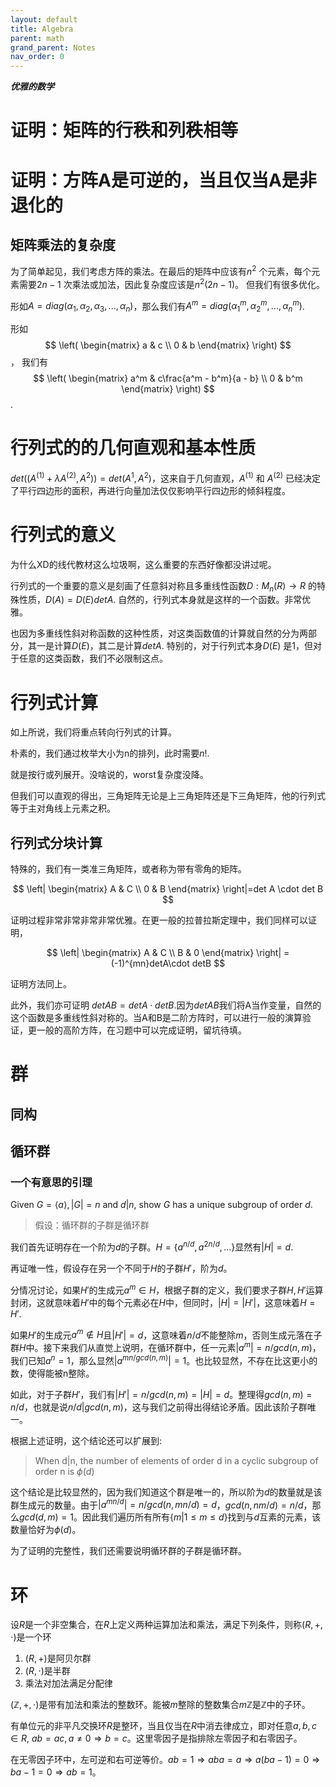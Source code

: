 ```yaml
---
layout: default
title: Algebra
parent: math
grand_parent: Notes
nav_order: 0
---
```


***优雅的数学***

# 证明：矩阵的行秩和列秩相等

# 证明：方阵A是可逆的，当且仅当A是非退化的

## 矩阵乘法的复杂度

为了简单起见，我们考虑方阵的乘法。在最后的矩阵中应该有$n^2$ 个元素，每个元素需要$2n - 1$ 次乘法或加法，因此复杂度应该是$n^2(2n - 1)$。 但我们有很多优化。

形如$A = diag(\alpha_1, \alpha_2, \alpha_3, ..., \alpha_n)$，那么我们有$A^m = diag(\alpha_1^m, \alpha_2^m, ..., \alpha_n^m)$.

形如
$$
\left(
\begin{matrix} 
a & c \\ 
0 & b
\end{matrix}
\right)
$$， 我们有
$$
\left(
\begin{matrix}
a^m & c\frac{a^m - b^m}{a - b} \\
0 & b^m
\end{matrix}
\right)
$$.


# 行列式的的几何直观和基本性质

$det((A^{(1)} + \lambda A^{(2)}, A^{2})) = det(A^{1}, A^{2})$，这来自于几何直观，$A^(1)$ 和 $A^(2)$ 已经决定了平行四边形的面积，再进行向量加法仅仅影响平行四边形的倾斜程度。

# 行列式的意义

为什么XD的线代教材这么垃圾啊，这么重要的东西好像都没讲过呢。

行列式的一个重要的意义是刻画了任意斜对称且多重线性函数$D:M_n(R)\rightarrow R$ 的特殊性质，$D(A)=D(E)det A$. 自然的，行列式本身就是这样的一个函数。非常优雅。

也因为多重线性斜对称函数的这种性质，对这类函数值的计算就自然的分为两部分，其一是计算$D(E)$，其二是计算$det A$. 特别的，对于行列式本身$D(E)$ 是1，但对于任意的这类函数，我们不必限制这点。

# 行列式计算

如上所说，我们将重点转向行列式的计算。

朴素的，我们通过枚举大小为n的排列，此时需要$n!$.

就是按行或列展开。没啥说的，worst复杂度没降。

但我们可以直观的得出，三角矩阵无论是上三角矩阵还是下三角矩阵，他的行列式等于主对角线上元素之积。

## 行列式分块计算

特殊的，我们有一类准三角矩阵，或者称为带有零角的矩阵。

$$
\left|
    \begin{matrix}
    A & C \\
    0 & B
    \end{matrix}
\right|=det A \cdot det B
$$

证明过程非常非常非常非常优雅。在更一般的拉普拉斯定理中，我们同样可以证明，

$$
\left|
    \begin{matrix}
    A & C \\
    B & 0
    \end{matrix}
\right| = (-1)^{mn}detA\cdot detB
$$

证明方法同上。

此外，我们亦可证明 $detAB = detA \cdot detB$.因为$detAB$我们将A当作变量，自然的这个函数是多重线性斜对称的。当A和B是二阶方阵时，可以进行一般的演算验证，更一般的高阶方阵，在习题中可以完成证明，留坑待填。

# 群

## 同构

## 循环群

### 一个有意思的引理

Given $G = \langle a\rangle, \left|G \right| = n$ and $d | n$, show $G$ has a unique subgroup of order $d$.

> 假设：循环群的子群是循环群

我们首先证明存在一个阶为$d$的子群。$H = \{a^{n/d}, a^{2n/d}, ...\}$显然有$\left|H\right| = d$.

再证唯一性，假设存在另一个不同于$H$的子群$H'$，阶为$d$。

分情况讨论，如果$H'$的生成元$a^{m}\in H$，根据子群的定义，我们要求子群$H,H'$运算封闭，这就意味着$H'$中的每个元素必在$H$中，但同时，$|H| = |H'|$，这意味着$H = H'$.

如果$H'$的生成元$a^{m}\not \in H$且$|H'| = d$，这意味着$n/d$不能整除$m$，否则生成元落在子群$H$中。接下来我们从直觉上说明，在循环群中，任一元素$|a^m| = n/gcd(n,m)$，我们已知$a^n = 1$，那么显然$|a^{mn/gcd(n,m)}| = 1$。也比较显然，不存在比这更小的数，使得能被n整除。

如此，对于子群$H'$，我们有$|H'| = n/gcd(n,m) = |H| = d$。整理得$gcd(n,m) = n/d$，也就是说$n/d|gcd(n,m)$，这与我们之前得出得结论矛盾。因此该阶子群唯一。

根据上述证明，这个结论还可以扩展到:
> When d|n, the number of elements of order d in a cyclic subgroup of order n is $\phi(d)$

这个结论是比较显然的，因为我们知道这个群是唯一的，所以阶为$d$的数量就是该群生成元的数量。由于$|a^{mn/d}| = n/gcd(n,mn/d) = d$，$gcd(n,nm/d) = n/d$，那么$gcd(d, m) = 1$。因此我们遍历所有所有$\{m|1 \leq m \leq d\}$找到与$d$互素的元素，该数量恰好为$\phi(d)$。

为了证明的完整性，我们还需要说明循环群的子群是循环群。



# 环

设$R$是一个非空集合，在$R$上定义两种运算加法和乘法，满足下列条件，则称$(R,+,\cdot)$是一个环
1. $(R,+)$是阿贝尔群
2. $(R,\cdot )$是半群
3. 乘法对加法满足分配律

$(\mathbb{Z}, +, \cdot)$是带有加法和乘法的整数环。能被$m$整除的整数集合$m \mathbb{Z}$是$\mathbb{Z}$中的子环。

有单位元的非平凡交换环$R$是整环，当且仅当在$R$中消去律成立，即对任意$a,b,c \in R$, $ab = ac, a \neq 0 \Rightarrow b = c$。这里零因子是指排除左零因子和右零因子。

在无零因子环中，左可逆和右可逆等价。$ab=1 \Rightarrow aba = a \Rightarrow a(ba - 1) = 0 \Rightarrow ba - 1 = 0 \Rightarrow ab = 1$。

